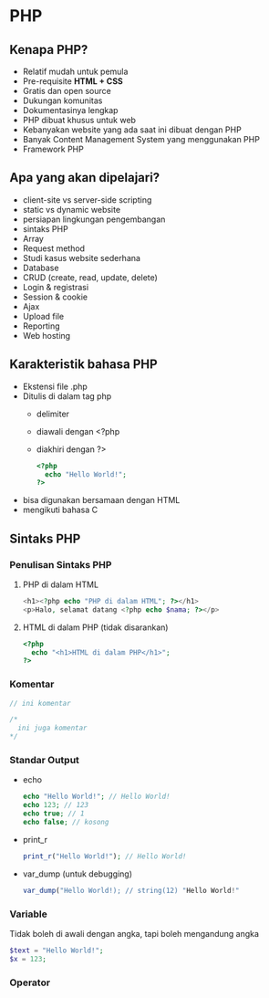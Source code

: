 # PHP

## Kenapa PHP?

- Relatif mudah untuk pemula
- Pre-requisite **HTML + CSS**
- Gratis dan open source
- Dukungan komunitas
- Dokumentasinya lengkap
- PHP dibuat khusus untuk web
- Kebanyakan website yang ada saat ini dibuat dengan PHP
- Banyak Content Management System yang menggunakan PHP
- Framework PHP

## Apa yang akan dipelajari?

- client-site vs server-side scripting
- static vs dynamic website
- persiapan lingkungan pengembangan
- sintaks PHP
- Array
- Request method
- Studi kasus website sederhana
- Database
- CRUD (create, read, update, delete)
- Login & registrasi
- Session & cookie
- Ajax
- Upload file
- Reporting
- Web hosting

## Karakteristik bahasa PHP

- Ekstensi file .php
- Ditulis di dalam tag php
  - delimiter
  - diawali dengan <?php
  - diakhiri dengan ?>
    
    ```php
    <?php
      echo "Hello World!";
    ?>
    ```
- bisa digunakan bersamaan dengan HTML
- mengikuti bahasa C

## Sintaks PHP

### Penulisan Sintaks PHP
1. PHP di dalam HTML
   ```php
   <h1><?php echo "PHP di dalam HTML"; ?></h1>
   <p>Halo, selamat datang <?php echo $nama; ?></p>
   ``` 
   
2. HTML di dalam PHP (tidak disarankan)
   ```php
   <?php 
     echo "<h1>HTML di dalam PHP</h1>";
   ?>
   ```

### Komentar
```php
// ini komentar

/*
  ini juga komentar
*/
```

### Standar Output
- echo
  ```php
  echo "Hello World!"; // Hello World!
  echo 123; // 123
  echo true; // 1
  echo false; // kosong
  ```
- print_r
  ```php
  print_r("Hello World!"); // Hello World!
  ```
- var_dump (untuk debugging)
  ```php
  var_dump("Hello World!); // string(12) "Hello World!"
  ```
  
### Variable
Tidak boleh di awali dengan angka, tapi boleh mengandung angka

```php
$text = "Hello World!";
$x = 123;
```
### Operator



